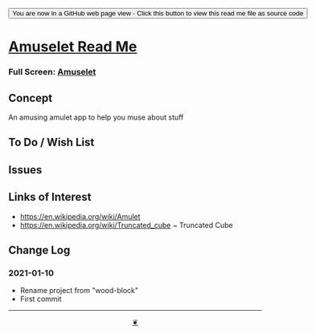 <span style=display:none; >[You are now in a GitHub source code view - click this link to view Read Me file as a web page]( https://theo-armour.github.io/2021/sandbox/amuselet/readme.html  "View file as a web page." ) </span>

<div><input type=button onclick=window.top.location.href="https://github.com/theo-armour/2021/tree/master/sandbox/amuselet/";
value='You are now in a GitHub web page view - Click this button to view this read me file as source code' ></div>


# [Amuselet Read Me]( https://theo-armour.github.io/2021/sandbox/amuselet/readme.html )

<!--@@@
<div class=iframe-resize ><iframe src=https://theo-armour.github.io/2021/sandbox/amuselet/ height=100% width=100% ></iframe></div>
_Amuselet in a resizable window. One finger to rotate. Two to zoom._
@@@-->

### Full Screen: [Amuselet]( https://theo-armour.github.io/2021/sandbox/amuselet/ )


## Concept

An amusing amulet app to help you muse about stuff



## To Do / Wish List


## Issues


## Links of Interest

* https://en.wikipedia.org/wiki/Amulet
* https://en.wikipedia.org/wiki/Truncated_cube ~ Truncated Cube


## Change Log


### 2021-01-10

* Rename project from "wood-block"
* First commit


***

<center title="Hello! Click me to go up to the top" ><a class=aDingbat href=javascript:window.scrollTo(0,0);> ❦ </a></center>
